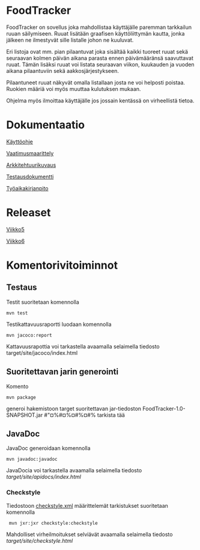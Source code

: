 # FoodTracker

FoodTracker on sovellus joka mahdollistaa käyttäjälle paremman tarkkailun ruuan säilymiseen. Ruuat lisätään graafisen käyttöliittymän kautta, jonka jälkeen ne ilmestyvät sille listalle johon ne kuuluvat.

Eri listoja ovat mm. pian pilaantuvat joka sisältää kaikki tuoreet ruuat sekä seuraavan kolmen päivän aikana parasta ennen päivämääränsä saavuttavat ruuat. Tämän lisäksi ruuat voi listata seuraavan viikon, kuukauden ja vuoden aikana pilaantuviin sekä aakkosjärjestykseen.

Pilaantuneet ruuat näkyvät omalla listallaan josta ne voi helposti poistaa. Ruokien määriä voi myös muuttaa kulutuksen mukaan.

Ohjelma myös ilmoittaa käyttäjälle jos jossain kentässä on virheellistä tietoa.

# Dokumentaatio

[Käyttöohje](https://github.com/lossitomatossi/ot-harjoitustyo/blob/master/dokumentaatio/kayttoohje.md)

[Vaatimusmaarittely](https://github.com/lossitomatossi/ot-harjoitustyo/blob/master/dokumentaatio/vaatimusmaarittely.md)

[Arkkitehtuurikuvaus](https://github.com/lossitomatossi/ot-harjoitustyo/blob/master/dokumentaatio/arkkitehtuurikuvaus.md)

[Testausdokumentti](https://github.com/lossitomatossi/ot-harjoitustyo/blob/master/dokumentaatio/testaus.md)

[Työaikakirjanpito](https://github.com/lossitomatossi/ot-harjoitustyo/blob/master/dokumentaatio/tyoaikakirjanpito.md)

# Releaset

[Viikko5](https://github.com/lossitomatossi/ot-harjoitustyo/releases/tag/viikko5)

[Viikko6](https://github.com/lossitomatossi/ot-harjoitustyo/releases/tag/Viikko6)

# Komentorivitoiminnot

## Testaus

Testit suoritetaan komennolla
```
mvn test
```
Testikattavuusraportti luodaan komennolla
```
mvn jacoco:report
```
Kattavuusrapottia voi tarkastella avaamalla selaimella tiedosto target/site/jacoco/index.html

## Suoritettavan jarin generointi

Komento
```
mvn package
```
generoi hakemistoon target suoritettavan jar-tiedoston FoodTracker-1.0-SNAPSHOT.jar #"¤%#¤%¤#%¤#% tarkista tää

## JavaDoc

JavaDoc generoidaan komennolla

```
mvn javadoc:javadoc
```
JavaDocia voi tarkastella avaamalla selaimella tiedosto _target/site/apidocs/index.html_

### Checkstyle

Tiedostoon [checkstyle.xml](https://github.com/lossitomatossi/ot-harjoitustyo/blob/master/FoodTracker/checkstyle.xml) määrittelemät tarkistukset suoritetaan komennolla

```
 mvn jxr:jxr checkstyle:checkstyle
```

Mahdolliset virheilmoitukset selviävät avaamalla selaimella tiedosto _target/site/checkstyle.html_

